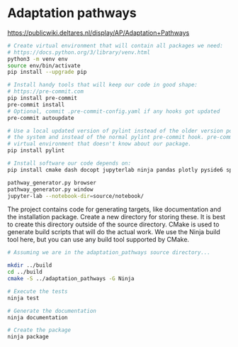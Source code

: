 # Adaptation pathways

https://publicwiki.deltares.nl/display/AP/Adaptation+Pathways


```bash
# Create virtual environment that will contain all packages we need:
# https://docs.python.org/3/library/venv.html
python3 -m venv env
source env/bin/activate
pip install --upgrade pip

# Install handy tools that will keep our code in good shape:
# https://pre-commit.com
pip install pre-commit
pre-commit install
# Optional, commit .pre-commit-config.yaml if any hooks got updated
pre-commit autoupdate

# Use a local updated version of pylint instead of the older version possibly installed on
# the system and instead of the normal pylint pre-commit hook. pre-commit hooks run in their own
# virtual environment that doesn't know about our package.
pip install pylint

# Install software our code depends on:
pip install cmake dash docopt jupyterlab ninja pandas plotly pyside6 sphinx

pathway_generator.py browser
pathway_generator.py window
jupyter-lab --notebook-dir=source/notebook/
```

The project contains code for generating targets, like documentation and the installation
package. Create a new directory for storing these. It is best to create this directory outside
of the source directory. CMake is used to generate build scripts that will do the actual work. We
use the Ninja build tool here, but you can use any build tool supported by CMake.

```bash
# Assuming we are in the adaptation_pathways source directory...

mkdir ../build
cd ../build
cmake -S ../adaptation_pathways -G Ninja

# Execute the tests
ninja test

# Generate the documentation
ninja documentation

# Create the package
ninja package
```
